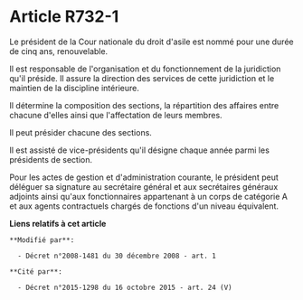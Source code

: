 # Article R732-1

Le président de la Cour nationale du droit d'asile est nommé pour une durée de cinq ans, renouvelable. 

Il est responsable de l'organisation et du fonctionnement de la juridiction qu'il préside. Il assure la direction des
services de cette juridiction et le maintien de la discipline intérieure.

Il détermine la composition des sections, la répartition des affaires entre chacune d'elles ainsi que l'affectation de leurs
membres. 

Il peut présider chacune des sections. 

Il est assisté de vice-présidents qu'il désigne chaque année parmi les présidents de section. 

Pour les actes de gestion et d'administration courante, le président peut déléguer sa signature au secrétaire général et aux
secrétaires généraux adjoints  ainsi qu'aux fonctionnaires appartenant à un corps de catégorie A et aux agents contractuels
chargés de fonctions d'un niveau équivalent.

**Liens relatifs à cet article**

	**Modifié par**:

	  - Décret n°2008-1481 du 30 décembre 2008 - art. 1

	**Cité par**:

	  - Décret n°2015-1298 du 16 octobre 2015 - art. 24 (V)
